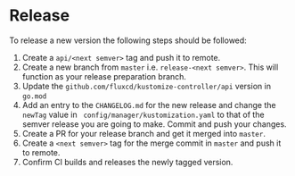 # Release

To release a new version the following steps should be followed:

1. Create a `api/<next semver>` tag and push it to remote.
1. Create a new branch from `master` i.e. `release-<next semver>`. This
   will function as your release preparation branch.
1. Update the `github.com/fluxcd/kustomize-controller/api` version in `go.mod`
1. Add an entry to the `CHANGELOG.md` for the new release and change the
   `newTag` value in ` config/manager/kustomization.yaml` to that of the
   semver release you are going to make. Commit and push your changes.
1. Create a PR for your release branch and get it merged into `master`.
1. Create a `<next semver>` tag for the merge commit in `master` and
   push it to remote.
1. Confirm CI builds and releases the newly tagged version.
